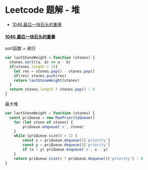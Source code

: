 ﻿# Leetcode 题解 - 堆
* [1046.最后一块石头的重量](https://github.com/limingzhu0916/leetcode-JavaScript/blob/main/notes/Leetcode-堆.md#前中后序遍历)

#### [1046.最后一块石头的重量](https://leetcode-cn.com/problems/last-stone-weight/)
sort函数 + 递归
```javascript
var lastStoneWeight = function (stones) {
  stones.sort((a, b) => a - b)
  if(stones.length > 1){
    let res = stones.pop() - stones.pop()
    if(res) stones.push(res)
    return lastStoneWeight(stones)
  }
  return stones.length ? stones.pop() : 0 
}
```
最大堆
```javascript
var lastStoneWeight = function (stones) {
  const priQueue = new MaxPriorityQueue()
    for (let stone of stones) {
        priQueue.enqueue('x', stone)
    }
    while (priQueue.size() > 1) {
        const x = priQueue.dequeue()['priority']
        const y = priQueue.dequeue()['priority']
        if (x > y) priQueue.enqueue('x', x - y)
    }
    return priQueue.size() ? priQueue.dequeue()['priority'] : 0
}
```


